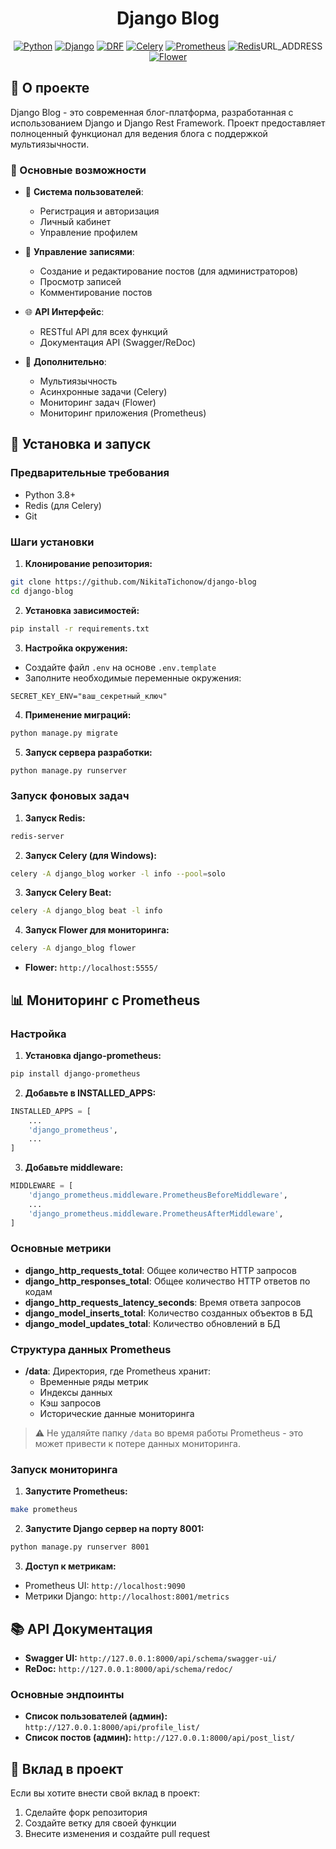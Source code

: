 <div align="center">

# Django Blog

[![Python](https://img.shields.io/badge/Python-3.8%2B-blue)](https://www.python.org/)
[![Django](https://img.shields.io/badge/Django-4.0%2B-green)](https://www.djangoproject.com/)
[![DRF](https://img.shields.io/badge/DRF-3.12%2B-red)](https://www.django-rest-framework.org/)
[![Celery](https://img.shields.io/badge/Celery-5.3.4-brightgreen)](https://docs.celeryq.dev/)
[![Prometheus](https://img.shields.io/badge/Prometheus-2.45.0-orange)](https://prometheus.io/)
[![Redis](https://img.shields.io/badge/Redis-7.2.3-red)](https://redis.io/)URL_ADDRESS
[![Flower](URL_ADDRESS.shields.io/badge/Flower-2.0.0-blueviolet)](URL_ADDRESS.readthedocs.io/en/latest/)

</div>

## 📝 О проекте

Django Blog - это современная блог-платформа, разработанная с использованием Django и Django Rest Framework. Проект предоставляет полноценный функционал для ведения блога с поддержкой мультиязычности.

### 🔑 Основные возможности

- 👤 **Система пользователей**:
  - Регистрация и авторизация
  - Личный кабинет
  - Управление профилем

- 📝 **Управление записями**:
  - Создание и редактирование постов (для администраторов)
  - Просмотр записей
  - Комментирование постов

- 🌐 **API Интерфейс**:
  - RESTful API для всех функций
  - Документация API (Swagger/ReDoc)

- 🔄 **Дополнительно**:
  - Мультиязычность
  - Асинхронные задачи (Celery)
  - Мониторинг задач (Flower)
  - Мониторинг приложения (Prometheus)

## 🚀 Установка и запуск

### Предварительные требования

- Python 3.8+
- Redis (для Celery)
- Git

### Шаги установки

1. **Клонирование репозитория:**
```bash
git clone https://github.com/NikitaTichonow/django-blog
cd django-blog
```

2. **Установка зависимостей:**
```bash
pip install -r requirements.txt
```

3. **Настройка окружения:**
- Создайте файл `.env` на основе `.env.template`
- Заполните необходимые переменные окружения:
```env
SECRET_KEY_ENV="ваш_секретный_ключ"
```

4. **Применение миграций:**
```bash
python manage.py migrate
```

5. **Запуск сервера разработки:**
```bash
python manage.py runserver
```

### Запуск фоновых задач

1. **Запуск Redis:**
```bash
redis-server
```

2. **Запуск Celery (для Windows):**
```bash
celery -A django_blog worker -l info --pool=solo
```

3. **Запуск Celery Beat:**
```bash
celery -A django_blog beat -l info
```

4. **Запуск Flower для мониторинга:**
```bash
celery -A django_blog flower
```
- **Flower:** `http://localhost:5555/`

## 📊 Мониторинг с Prometheus

### Настройка

1. **Установка django-prometheus:**
```bash
pip install django-prometheus
```

2. **Добавьте в INSTALLED_APPS:**
```python
INSTALLED_APPS = [
    ...
    'django_prometheus',
    ...
]
```

3. **Добавьте middleware:**
```python
MIDDLEWARE = [
    'django_prometheus.middleware.PrometheusBeforeMiddleware',
    ...
    'django_prometheus.middleware.PrometheusAfterMiddleware',
]
```

### Основные метрики

- **django_http_requests_total**: Общее количество HTTP запросов
- **django_http_responses_total**: Общее количество HTTP ответов по кодам
- **django_http_requests_latency_seconds**: Время ответа запросов
- **django_model_inserts_total**: Количество созданных объектов в БД
- **django_model_updates_total**: Количество обновлений в БД

### Структура данных Prometheus

- **/data**: Директория, где Prometheus хранит:
  - Временные ряды метрик
  - Индексы данных
  - Кэш запросов
  - Исторические данные мониторинга

> ⚠️ Не удаляйте папку `/data` во время работы Prometheus - это может привести к потере данных мониторинга.

### Запуск мониторинга

1. **Запустите Prometheus:**
```bash
make prometheus
```

2. **Запустите Django сервер на порту 8001:**
```bash
python manage.py runserver 8001
```

3. **Доступ к метрикам:**
- Prometheus UI: `http://localhost:9090`
- Метрики Django: `http://localhost:8001/metrics`

## 📚 API Документация

- **Swagger UI:** `http://127.0.0.1:8000/api/schema/swagger-ui/`
- **ReDoc:** `http://127.0.0.1:8000/api/schema/redoc/`

### Основные эндпоинты

- **Список пользователей (админ):** `http://127.0.0.1:8000/api/profile_list/`
- **Список постов (админ):** `http://127.0.0.1:8000/api/post_list/`

## 🤝 Вклад в проект

Если вы хотите внести свой вклад в проект:

1. Сделайте форк репозитория
2. Создайте ветку для своей функции
3. Внесите изменения и создайте pull request


